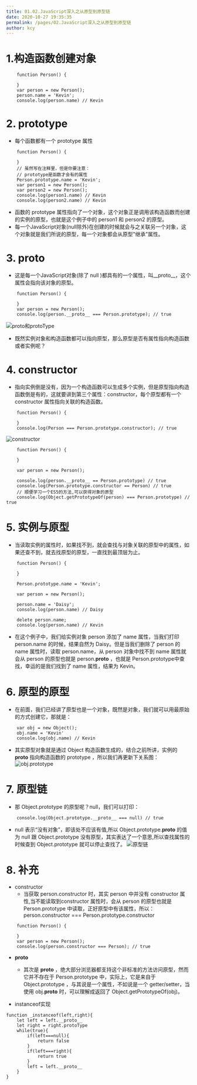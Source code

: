 ```yaml
---
title: 01.02.JavaScript深入之从原型到原型链
date: 2020-10-27 19:35:35
permalink: /pages/02.JavaScript深入之从原型到原型链
author: kcy
---
```


# 1.构造函数创建对象
```
    function Person() {

    }
    var person = new Person();
    person.name = 'Kevin';
    console.log(person.name) // Kevin
```

# 2. prototype
* 每个函数都有一个 prototype 属性
```
    function Person() {

    }
    // 虽然写在注释里，但是你要注意：
    // prototype是函数才会有的属性
    Person.prototype.name = 'Kevin';
    var person1 = new Person();
    var person2 = new Person();
    console.log(person1.name) // Kevin
    console.log(person2.name) // Kevin
```
* 函数的 prototype 属性指向了一个对象，这个对象正是调用该构造函数而创建的实例的原型，也就是这个例子中的 person1 和 person2 的原型。
* 每一个JavaScript对象(null除外)在创建的时候就会与之关联另一个对象，这个对象就是我们所说的原型，每一个对象都会从原型"继承"属性。

# 3. __proto__
* 这是每一个JavaScript对象(除了 null )都具有的一个属性，叫__proto__，这个属性会指向该对象的原型。
```
    function Person() {

    }
    var person = new Person();
    console.log(person.__proto__ === Person.prototype); // true
```
![proto和protoType](https://github.com/mqyqingfeng/Blog/raw/master/Images/prototype2.png)
* 既然实例对象和构造函数都可以指向原型，那么原型是否有属性指向构造函数或者实例呢？

# 4. constructor
* 指向实例倒是没有，因为一个构造函数可以生成多个实例，但是原型指向构造函数倒是有的，这就要讲到第三个属性：constructor，每个原型都有一个 constructor 属性指向关联的构造函数。
```
    function Person() {

    }
    console.log(Person === Person.prototype.constructor); // true
```
![constructor](https://github.com/mqyqingfeng/Blog/raw/master/Images/prototype3.png)
```
    function Person() {

    }

    var person = new Person();

    console.log(person.__proto__ == Person.prototype) // true
    console.log(Person.prototype.constructor == Person) // true
    // 顺便学习一个ES5的方法,可以获得对象的原型
    console.log(Object.getPrototypeOf(person) === Person.prototype) // true
```

# 5. 实例与原型
* 当读取实例的属性时，如果找不到，就会查找与对象关联的原型中的属性，如果还查不到，就去找原型的原型，一直找到最顶层为止。
```
    function Person() {

    }

    Person.prototype.name = 'Kevin';

    var person = new Person();

    person.name = 'Daisy';
    console.log(person.name) // Daisy

    delete person.name;
    console.log(person.name) // Kevin
```
* 在这个例子中，我们给实例对象 person 添加了 name 属性，当我们打印 person.name 的时候，结果自然为 Daisy。但是当我们删除了 person 的 name 属性时，读取 person.name，从 person 对象中找不到 name 属性就会从 person 的原型也就是 person.__proto__ ，也就是 Person.prototype中查找，幸运的是我们找到了 name 属性，结果为 Kevin。

# 6. 原型的原型
* 在前面，我们已经讲了原型也是一个对象，既然是对象，我们就可以用最原始的方式创建它，那就是：
```
    var obj = new Object();
    obj.name = 'Kevin'
    console.log(obj.name) // Kevin
```
* 其实原型对象就是通过 Object 构造函数生成的，结合之前所讲，实例的 __proto__ 指向构造函数的 prototype ，所以我们再更新下关系图：
![obj.prototype](https://github.com/mqyqingfeng/Blog/raw/master/Images/prototype4.png)

# 7. 原型链
* 那 Object.prototype 的原型呢？null，我们可以打印：
```
    console.log(Object.prototype.__proto__ === null) // true
```
* null 表示“没有对象”，即该处不应该有值,所以 Object.prototype.__proto__ 的值为 null 跟 Object.prototype 没有原型，其实表达了一个意思,所以查找属性的时候查到 Object.prototype 就可以停止查找了。
![原型链](https://github.com/mqyqingfeng/Blog/raw/master/Images/prototype5.png)

# 8. 补充
* constructor
    * 当获取 person.constructor 时，其实 person 中并没有 constructor 属性,当不能读取到constructor 属性时，会从 person 的原型也就是 Person.prototype 中读取，正好原型中有该属性，所以：person.constructor === Person.prototype.constructor
```
    function Person() {

    }
    var person = new Person();
    console.log(person.constructor === Person); // true
```
* __proto__
    * 其次是 __proto__ ，绝大部分浏览器都支持这个非标准的方法访问原型，然而它并不存在于 Person.prototype 中，实际上，它是来自于 Object.prototype ，与其说是一个属性，不如说是一个 getter/setter，当使用 obj.__proto__ 时，可以理解成返回了 Object.getPrototypeOf(obj)。

* instanceof实现
```
function _instanceof(left,right){
    let left = left.__proto__ 
    let right = right.protoType
    while(true){
        if(left===null){
            return false
        }
        if(left===right){
            return true
        }
        left = left.__proto__
    }  
}
```